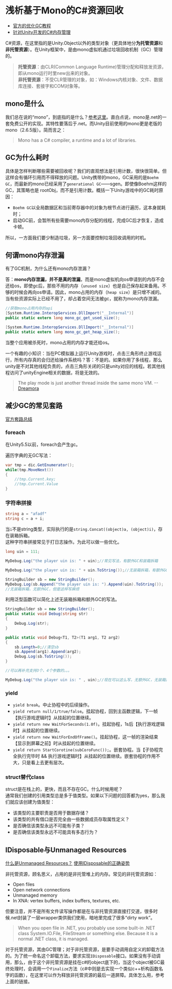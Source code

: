 # 浅析基于Mono的C\#资源回收

* [官方的优化GC教程](https://unity3d.com/learn/tutorials/topics/performance-optimization/optimizing-garbage-collection-unity-games)
* [针对Unity开发的C\#内存管理](http://blog.csdn.net/ywjun0919/article/details/50688112)

C\#资源，在这里指的是Unity.Object以外的类型对象（更具体地分**为托管资源**和**非托管资源**）。在Unity框架中，是由mono虚拟机通过垃圾回收机制（GC）管理的。

> **托管资源**：由CLR\(Common Language Runtime\)管理分配和释放发资源，即从mono运行时里new出来的对象。  
> **非托管资源**：不受CLR管理的对象，如：Windows内核对象、文件、数据库连接、套接字和COM对象等。

## mono是什么

我们总在说的“mono”，到底指的是什么？[参考这里](http://www.mono-project.com/docs/about-mono/)。直白点说，mono是.net的一套免费公开的实现。其特性要落后于.net。而Unity目前使用的mono更是老版的mono（2.6.5版）。简而言之：

> Mono has a C\# compiler, a runtime and a lot of libraries.



## GC为什么耗时

具体是怎样判断哪些需要被回收呢？我们的直观想法是引用计数，很快很简单。但这样会有循环引用而不得释放的问题。Unity携带的mono，GC采用的是`Boehm GC`，而最新的mono已经采用了`generational GC`——sgen。即使像Boehm这样的GC，其策略也是 rootObj，而不是引用计数。概括一下Unity游戏中的GC耗时原因：

* `Boehm GC`以全局数据区和当前寄存器中的对象为根节点进行遍历，这本身就耗时；
* 启动GC前，会暂所有些需要mono内存分配的线程，完成GC后才恢复，造成卡顿。

所以，一方面我们要少制造垃圾，另一方面要控制垃圾回收调用的时机。

## 何谓mono内存泄漏

有了GC机制，为什么还有mono内存泄漏？

答：**mono内存泄漏，并不是真的泄漏**，而是mono虚拟机向os申请到的内存不会还给os，即使gc后，那些不用的内存（`unused size`）也是自己保存起来备用。不够的时候会再向os申请。因此，mono占用的内存（`heap size`）是只增不减的。当有些资源实际上已经不用了，却占着空间无法被gc，就称为mono内存泄漏。

```csharp
//获取mono占用内存的api
[System.Runtime.InteropServices.DllImport("__Internal")]
public static extern long mono_gc_get_used_size();

[System.Runtime.InteropServices.DllImport("__Internal")]
public static extern long mono_gc_get_heap_size();
```

当整个应用被杀死时，mono占用的内存才能还给os。

一个有趣的小知识：当在PC模拟器上运行Unity游戏时，点击三角形终止游戏运行，所有内存真的会归还给操作系统吗？答：不是的。如果你用了多线程，那么unity是不对其他线程负责的，点击三角形关闭的只是unity对应的线程。若其他线程访问了unityEngine相关的数据，将是无效的。

> The play mode is just another thread inside the same mono VM. --[Dreamora](https://forum.unity3d.com/threads/threading-causes-memory-leak.87652/)

## 减少GC的常见套路

[官方套路总结](https://unity3d.com/learn/tutorials/topics/performance-optimization/optimizing-garbage-collection-unity-games)

### foreach

在Unity5.5以前，foreach会产生gc。

遍历字典的无GC写法：

```csharp
var tmp = dic.GetEnumerator();
while(tmp.MoveNext())
{
    //tmp.Current.key;
    //tmp.Current.Value
}
```

### 字符串拼接

```csharp
string a = "afadf"
string c = a + i;
```

当`i`不是string类型，实际执行的是`string.Concat((object)a, (object)i)`，存在装箱拆箱。  
这种字符串拼接常见于打日志操作。为此可以做一些优化。

```csharp
long uin = 111;

MyDebug.Log("the player uin is: " + uin);//常见写法，有额外GC和装箱拆箱

MyDebug.Log("the player uin is: " + uin.ToString());//无装箱拆箱，有额外GC

StringBuilder sb = new StringBuilder();
MyDebug.Log(sb.Append("the player uin is: ").Append(uin).ToString()); 
//无装箱拆箱，无额外GC，但是这样写麻烦
```

利用泛型函数可以简化上述无装箱拆箱和额外GC的写法。

```csharp
StringBuilder sb = new StringBuilder();
public static void Debug(string str)
{
    Debug.Log(str);
}

public static void Debug<T1, T2>(T1 arg1, T2 arg2)
{
    sb.Length=0;//清空sb
    sb.Append(arg1).Append(arg2);
    Debug.Log(sb.ToString());
}

//可以再补充支持3个、4个参数的。。。

MyDebug.Log("the player uin is: " , uin);//现在可以这么写，无额外GC，无装箱拆箱
```

### yield

- `yield break`。中止协程中的后续操作。
- `yield return null/1/true/false`。挂起协程，回到主函数逻辑，下一帧【执行游戏逻辑时】从挂起的位置继续。
- `yield return new WaitForSeconds(1.0f)`。挂起协程，1s后【执行游戏逻辑时】从挂起的位置继续。
- `yield return new WaitForEndOfFrame()`。挂起协程，这一帧的渲染结束【显示到屏幕之前】时从挂起的位置继续。
- `yield return StartCorotine(subCoroFunc());`。嵌套协程。当【子协程完全执行完毕时 && 执行游戏逻辑时】从挂起的位置继续。嵌套协程的作用不大，只是看上去更有层次。
 

### struct替代class

struct是在栈上的，更快，而且不存在GC。什么时候用呢？  
通常我们创建的引用类型总是多于值类型。如果以下问题的回答都为yes，那么我们就应该创建为值类型：

* 该类型的主要职责是否用于数据存储？
* 该类型的共有借口是否完全由一些数据成员存取属性定义？
* 是否确信该类型永远不可能有子类？
* 是否确信该类型永远不可能具有多态行为？



## IDisposable与Unmanaged Resources

[什么是Unmanaged Resources？](https://stackoverflow.com/questions/3433197/what-exactly-are-unmanaged-resources)
[使用IDisposable的正确姿势](https://stackoverflow.com/questions/538060/proper-use-of-the-idisposable-interface)

非托管资源，顾名思义，占用的是非托管堆上的内存。常见的非托管资源如：

- Open files
- Open network connections
- Unmanaged memory
- In XNA: vertex buffers, index buffers, textures, etc.

但要注意，并不是所有文件读写操作都是在与非托管资源直接打交道，很多时候.net封装了一层wrapper类供我们使用，暗地里完成了很多“dirty work”。

> When you open file in .NET, you probably use some built-in .NET class System.IO.File, FileStream or something else. Because it is a normal .NET class, it is managed.

对于托管资源，其由GC管理；对于非托管资源，是要手动调用自定义的卸载方法的。为了统一命名这个卸载方法，要求实现`IDisposable`接口。如果没有手动调用，那么，由于这个非托管资源是挂在c#的object底下的，当这个object被GC最终处理时，会调用一个`Finalize`方法（c#中则是去实现一个类似c++析构函数名字的函数），在这里可以作为释放非托管资源的最后一道屏障。具体怎么用，参考上面的链接。

